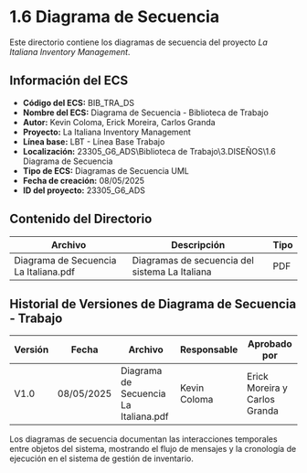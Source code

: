 # 1.6 Diagrama de Secuencia

Este directorio contiene los diagramas de secuencia del proyecto *La Italiana Inventory Management*.

## Información del ECS

- **Código del ECS:** BIB_TRA_DS  
- **Nombre del ECS:** Diagrama de Secuencia - Biblioteca de Trabajo  
- **Autor:** Kevin Coloma, Erick Moreira, Carlos Granda
- **Proyecto:** La Italiana Inventory Management  
- **Línea base:** LBT - Línea Base Trabajo  
- **Localización:** 23305_G6_ADS\Biblioteca de Trabajo\3.DISEÑOS\1.6 Diagrama de Secuencia  
- **Tipo de ECS:** Diagramas de Secuencia UML  
- **Fecha de creación:** 08/05/2025  
- **ID del proyecto:** 23305_G6_ADS  

## Contenido del Directorio

| Archivo | Descripción | Tipo |
|---------|-------------|------|
| Diagrama de Secuencia La Italiana.pdf | Diagramas de secuencia del sistema La Italiana | PDF |

## Historial de Versiones de Diagrama de Secuencia - Trabajo

| Versión | Fecha | Archivo | Responsable | Aprobado por |
|---------|-------|---------|-------------|--------------|
| V1.0 | 08/05/2025 | Diagrama de Secuencia La Italiana.pdf | Kevin Coloma | Erick Moreira y Carlos Granda |

Los diagramas de secuencia documentan las interacciones temporales entre objetos del sistema, mostrando el flujo de mensajes y la cronología de ejecución en el sistema de gestión de inventario.
